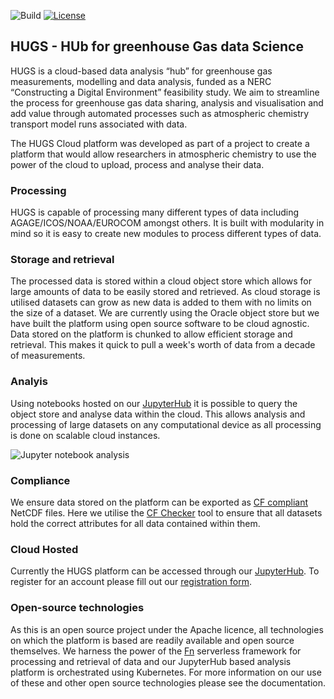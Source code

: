 ![Build](https://github.com/hugs-cloud/hugs/workflows/Build/badge.svg)
[![License](https://img.shields.io/badge/License-Apache%202.0-blue.svg)](https://opensource.org/licenses/Apache-2.0)

## HUGS - HUb for greenhouse Gas data Science 

HUGS is a cloud-based data analysis “hub” for greenhouse gas measurements, modelling and data analysis, funded as a NERC “Constructing a Digital Environment” feasibility study. We aim to streamline the process for greenhouse gas data sharing, analysis and visualisation and add value through automated processes such as atmospheric chemistry transport model runs associated with data.

The HUGS Cloud platform was developed as part of a project to create a platform that would allow researchers in atmospheric chemistry to use the power of the cloud to upload, process and analyse their data.

### Processing

HUGS is capable of processing many different types of data including AGAGE/ICOS/NOAA/EUROCOM amongst others. It is built with modularity in mind so it is easy to create new modules to process different types of data. 

### Storage and retrieval

The processed data is stored within a cloud object store which allows for large amounts of data to be easily stored and retrieved. As cloud storage is utilised datasets can grow as new data is added to them with no limits on the size of a dataset. We are currently using the Oracle object store but we have built the platform using open source software to be cloud agnostic. Data stored on the platform is chunked to allow efficient storage and retrieval. This makes it quick to pull a week's worth of data from a decade of measurements.

### Analyis

Using notebooks hosted on our [JupyterHub](https://hub.hugs-cloud.com) it is possible to query the object store and analyse data within the cloud. This allows analysis and processing of large datasets on any computational device as all processing is done on scalable cloud instances.

![Jupyter notebook analysis](https://hugs-cloud.com/assets/images/HUGS_notebook_interface.jpg)

### Compliance

We ensure data stored on the platform can be exported as [CF compliant](http://cfconventions.org/) NetCDF files. Here we utilise the [CF Checker](https://github.com/cedadev/cf-checker) tool to ensure that all datasets hold the correct attributes for all data contained within them.

### Cloud Hosted

Currently the HUGS platform can be accessed through our [JupyterHub](https://hub.hugs-cloud.com). To register for an account please fill out our [registration form](https://hugs-cloud.com/registration/). 

### Open-source technologies

As this is an open source project under the Apache licence, all technologies on which the platform is based are readily available and open source themselves. We harness the power of the [Fn](https://fnproject.io) serverless framework for processing and retrieval of data and our JupyterHub based analysis platform is orchestrated using Kubernetes. For more information on our use of these and other open source technologies please see the documentation.
